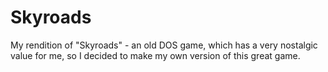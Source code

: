 # Skyroads

My rendition of "Skyroads" - an old DOS game, which has a very nostalgic value for me, so I decided to make my own version of this great game.
